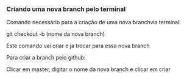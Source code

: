 ### Criando uma nova branch pelo terminal

Comando necessário para a criação de uma nova branchvia terminal:

git checkout -b (nome da nova branch)

Este comando vai criar e ja trocar para essa nova branch

Para criar a branch pelo github:

Clicar em master, digitar o nome da nova branch e clicar em criar 

